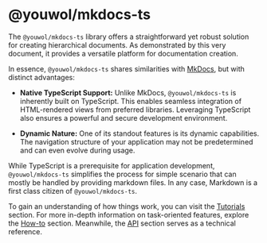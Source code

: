 # @youwol/mkdocs-ts

The `@youwol/mkdocs-ts` library offers a straightforward yet robust solution for creating hierarchical documents.
As demonstrated by this very document, it provides a versatile platform for documentation creation.

In essence, `@youwol/mkdocs-ts` shares similarities with [MkDocs](https://www.mkdocs.org/), but with distinct advantages:

- **Native TypeScript Support:** Unlike MkDocs, `@youwol/mkdocs-ts` is inherently built on TypeScript.
  This enables seamless integration of HTML-rendered views from preferred libraries.
  Leveraging TypeScript also ensures a powerful and secure development environment.

- **Dynamic Nature:** One of its standout features is its dynamic capabilities. The navigation structure of your
  application may not be predetermined and can even evolve during usage.

While TypeScript is a prerequisite for application development, `@youwol/mkdocs-ts` simplifies the process for simple
scenario that can mostly be handled by providing markdown files. In any case, Markdown is a first class citizen of
`@youwol/mkdocs-ts`.

To gain an understanding of how things work, you can visit the [Tutorials](@nav/tutorials) section.
For more in-depth information on task-oriented features, explore the [How-to](@nav/how-to) section.
Meanwhile, the [API](@nav/api) section serves as a technical reference.
